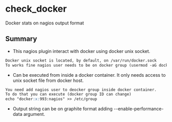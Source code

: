 # check_docker
Docker stats on nagios output format

## Summary
* This nagios plugin interact with docker using docker unix socket.
```markdown
Docker unix socket is located, by default, on /var/run/docker.sock
To works fine nagios user needs to be on docker group (usermod -aG docker nagios)
```

* Can be executed from inside a docker container.
It only needs access to unix socket file from docker host.
```markdown
You need add nagios user to deocker group inside docker container.
To do that you can execute (docker group ID can change)
echo "docker:x:993:nagios" >> /etc/group
```

* Output string can be on graphite format adding --enable-performance-data argument.

